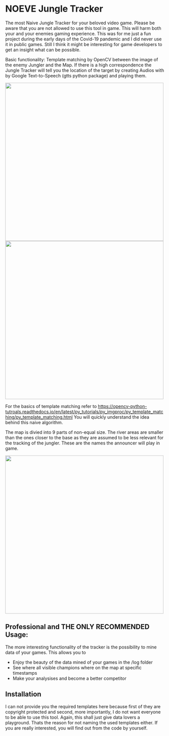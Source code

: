 # NOEVE Jungle Tracker
The most Naive Jungle Tracker for your beloved video game. Please be aware that you are not allowed to use this tool in game. This will harm both your and your enemies gaming experience. This was for me just a fun project during the early days of the Covid-19 pandemic and I did never use it in public games. Still I think it might be interesting for game developers to get an insight what can be possible. 

Basic functionality: Template matching by OpenCV between the image of the enemy Jungler and the Map. If there is a high correspondence the Jungle Tracker will tell you the location of the target by creating Audios with by Google Text-to-Speech (gtts python package) and playing them. 

<p float="center">
  <img src="https://github.com/adlanto/no_eve_jungle_tracker/blob/master/docs/gui_start.png" width="500" />
  <img src="https://github.com/adlanto/no_eve_jungle_tracker/blob/master/docs/gui_ingame.png" width="500" /> 
</p>

For the basics of template matching refer to https://opencv-python-tutroals.readthedocs.io/en/latest/py_tutorials/py_imgproc/py_template_matching/py_template_matching.html
You will quickly understand the idea behind this naive algorithm.

The map is divied into 9 parts of non-equal size. The river areas are smaller than the ones closer to the base as they are assumed to be less relevant for the tracking of the jungler. These are the names the announcer will play in game.

<p float="center">
  <img src="https://github.com/adlanto/no_eve_jungle_tracker/blob/master/docs/map_division.png" width="500" />
</p>

## Professional and THE ONLY RECOMMENDED Usage:
The more interesting functionality of the tracker is the possibility to mine data of your games. This allows you to
- Enjoy the beauty of the data mined of your games in the /log folder
- See where all visible champions where on the map at specific timestamps
- Make your analysises and become a better competitor 

## Installation
I can not provide you the required templates here because first of they are copyright protected and second, more importantly, I do not want everyone to be able to use this tool. Again, this shall just give data lovers a playground. Thats the reason for not naming the used templates either. If you are really interested, you will find out from the code by yourself.
